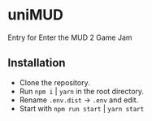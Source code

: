 # uniMUD

Entry for Enter the MUD 2 Game Jam

## Installation
- Clone the repository.
- Run `npm i` | `yarn` in the root directory.
- Rename `.env.dist` -> `.env` and edit.
- Start with `npm run start` | `yarn start`